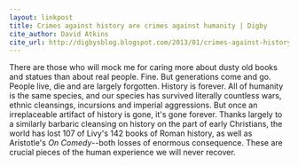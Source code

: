 ```yaml
---
layout: linkpost
title: Crimes against history are crimes against humanity | Digby
cite_author: David Atkins
cite_url: http://digbysblog.blogspot.com/2013/01/crimes-against-history-are-crimes.html
---
```

There are those who will mock me for caring more about dusty old books
and statues than about real people. Fine. But generations come and go.
People live, die and are largely forgotten. History is forever. All of
humanity is the same species, and our species has survived literally
countless wars, ethnic cleansings, incursions and imperial aggressions.
But once an irreplaceable artifact of history is gone, it's gone
forever. Thanks largely to a similarly barbaric cleansing on history on
the part of early Christians, the world has lost 107 of Livy's 142 books
of Roman history, as well as Aristotle's *On Comedy*--both losses of
enormous consequence. These are crucial pieces of the human experience
we will never recover.
